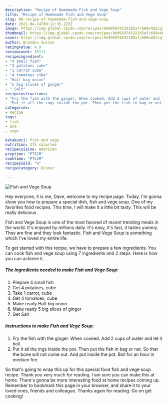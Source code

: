 ```yaml
---
description: "Recipe of Homemade Fish and Vege Soup"
title: "Recipe of Homemade Fish and Vege Soup"
slug: 90-recipe-of-homemade-fish-and-vege-soup
date: 2021-04-14T00:12:35.223Z
image: https://img-global.cpcdn.com/recipes/9e995974532185af/680x482cq70/fish-and-vege-soup-recipe-main-photo.jpg
thumbnail: https://img-global.cpcdn.com/recipes/9e995974532185af/680x482cq70/fish-and-vege-soup-recipe-main-photo.jpg
cover: https://img-global.cpcdn.com/recipes/9e995974532185af/680x482cq70/fish-and-vege-soup-recipe-main-photo.jpg
author: Brandon Sutton
ratingvalue: 4.9
reviewcount: 35111
recipeingredient:
- "4 small fish"
- "4 potatoes cube"
- "1 carrot cube"
- "4 tomatoes cube"
- "Half big onion"
- "5 big slices of ginger"
- " Salt"
recipeinstructions:
- "Fry the fish with the ginger. When cooked. Add 2 cups of water and let it boil."
- "Put it all the ings inside the pot. Then put the fish in bag or net. So that the bone will not come out. And put inside the pot. Boil for an hour in medium fire"
categories:
- Recipe
tags:
- fish
- and
- vege

katakunci: fish and vege 
nutrition: 275 calories
recipecuisine: American
preptime: "PT32M"
cooktime: "PT53M"
recipeyield: "4"
recipecategory: Dinner

---
```



![Fish and Vege Soup](https://img-global.cpcdn.com/recipes/9e995974532185af/680x482cq70/fish-and-vege-soup-recipe-main-photo.jpg)

Hey everyone, it is me, Dave, welcome to my recipe page. Today, I'm gonna show you how to prepare a special dish, fish and vege soup. One of my favorites food recipes. This time, I will make it a little bit tasty. This will be really delicious.



Fish and Vege Soup is one of the most favored of recent trending meals in the world. It's enjoyed by millions daily. It's easy, it's fast, it tastes yummy. They are fine and they look fantastic. Fish and Vege Soup is something which I've loved my entire life.


To get started with this recipe, we have to prepare a few ingredients. You can cook fish and vege soup using 7 ingredients and 2 steps. Here is how you can achieve it.

<!--inarticleads1-->

##### The ingredients needed to make Fish and Vege Soup:

1. Prepare 4 small fish
1. Get 4 potatoes, cube
1. Take 1 carrot, cube
1. Get 4 tomatoes, cube
1. Make ready Half big onion
1. Make ready 5 big slices of ginger
1. Get  Salt




<!--inarticleads2-->

##### Instructions to make Fish and Vege Soup:

1. Fry the fish with the ginger. When cooked. Add 2 cups of water and let it boil.
1. Put it all the ings inside the pot. Then put the fish in bag or net. So that the bone will not come out. And put inside the pot. Boil for an hour in medium fire




So that's going to wrap this up for this special food fish and vege soup recipe. Thank you very much for reading. I am sure you can make this at home. There's gonna be more interesting food at home recipes coming up. Remember to bookmark this page in your browser, and share it to your loved ones, friends and colleague. Thanks again for reading. Go on get cooking!
